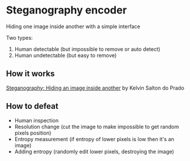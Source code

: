 # Steganography encoder
Hiding one image inside another with a simple interface 

Two types:

 1. Human detectable (but impossible to remove or auto detect)
 2. Human undetectable (but easy to remove)

## How it works
[Steganography: Hiding an image inside another](https://towardsdatascience.com/steganography-hiding-an-image-inside-another-77ca66b2acb1) by Kelvin Salton do Prado

## How to defeat

- Human inspection
- Resolution change (cut the image to make impossible to get random pixels position)
- Entropy measurement (if entropy of lower pixels is low then it's an image)
- Adding entropy (randomly edit lower pixels, destroying the image)
